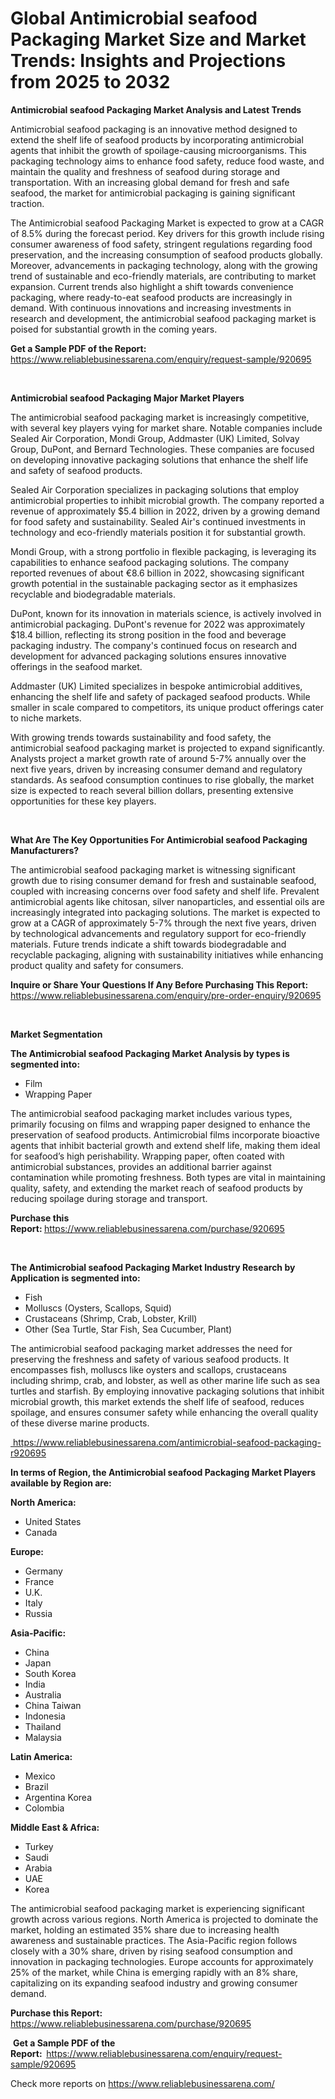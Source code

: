 <p><h1>Global Antimicrobial seafood Packaging Market Size and Market Trends: Insights and Projections from 2025 to 2032</h1></p><p><strong>Antimicrobial seafood Packaging Market Analysis and Latest Trends</strong></p>
<p><p>Antimicrobial seafood packaging is an innovative method designed to extend the shelf life of seafood products by incorporating antimicrobial agents that inhibit the growth of spoilage-causing microorganisms. This packaging technology aims to enhance food safety, reduce food waste, and maintain the quality and freshness of seafood during storage and transportation. With an increasing global demand for fresh and safe seafood, the market for antimicrobial packaging is gaining significant traction.</p><p>The Antimicrobial seafood Packaging Market is expected to grow at a CAGR of 8.5% during the forecast period. Key drivers for this growth include rising consumer awareness of food safety, stringent regulations regarding food preservation, and the increasing consumption of seafood products globally. Moreover, advancements in packaging technology, along with the growing trend of sustainable and eco-friendly materials, are contributing to market expansion. Current trends also highlight a shift towards convenience packaging, where ready-to-eat seafood products are increasingly in demand. With continuous innovations and increasing investments in research and development, the antimicrobial seafood packaging market is poised for substantial growth in the coming years.</p></p>
<p><strong>Get a Sample PDF of the Report:&nbsp;</strong> <a href="https://www.reliablebusinessarena.com/enquiry/request-sample/920695?utm_campaign=3099&utm_medium=2&utm_source=Github&utm_content=ia&utm_term=07032025&utm_id=antimicrobial-seafood-packaging">https://www.reliablebusinessarena.com/enquiry/request-sample/920695</a></p>
<p>&nbsp;</p>
<p><strong>Antimicrobial seafood Packaging Major Market Players</strong></p>
<p><p>The antimicrobial seafood packaging market is increasingly competitive, with several key players vying for market share. Notable companies include Sealed Air Corporation, Mondi Group, Addmaster (UK) Limited, Solvay Group, DuPont, and Bernard Technologies. These companies are focused on developing innovative packaging solutions that enhance the shelf life and safety of seafood products.</p><p>Sealed Air Corporation specializes in packaging solutions that employ antimicrobial properties to inhibit microbial growth. The company reported a revenue of approximately $5.4 billion in 2022, driven by a growing demand for food safety and sustainability. Sealed Air's continued investments in technology and eco-friendly materials position it for substantial growth.</p><p>Mondi Group, with a strong portfolio in flexible packaging, is leveraging its capabilities to enhance seafood packaging solutions. The company reported revenues of about €8.6 billion in 2022, showcasing significant growth potential in the sustainable packaging sector as it emphasizes recyclable and biodegradable materials.</p><p>DuPont, known for its innovation in materials science, is actively involved in antimicrobial packaging. DuPont's revenue for 2022 was approximately $18.4 billion, reflecting its strong position in the food and beverage packaging industry. The company's continued focus on research and development for advanced packaging solutions ensures innovative offerings in the seafood market.</p><p>Addmaster (UK) Limited specializes in bespoke antimicrobial additives, enhancing the shelf life and safety of packaged seafood products. While smaller in scale compared to competitors, its unique product offerings cater to niche markets.</p><p>With growing trends towards sustainability and food safety, the antimicrobial seafood packaging market is projected to expand significantly. Analysts project a market growth rate of around 5-7% annually over the next five years, driven by increasing consumer demand and regulatory standards. As seafood consumption continues to rise globally, the market size is expected to reach several billion dollars, presenting extensive opportunities for these key players.</p></p>
<p>&nbsp;</p>
<p><strong>What Are The Key Opportunities For Antimicrobial seafood Packaging Manufacturers?</strong></p>
<p><p>The antimicrobial seafood packaging market is witnessing significant growth due to rising consumer demand for fresh and sustainable seafood, coupled with increasing concerns over food safety and shelf life. Prevalent antimicrobial agents like chitosan, silver nanoparticles, and essential oils are increasingly integrated into packaging solutions. The market is expected to grow at a CAGR of approximately 5-7% through the next five years, driven by technological advancements and regulatory support for eco-friendly materials. Future trends indicate a shift towards biodegradable and recyclable packaging, aligning with sustainability initiatives while enhancing product quality and safety for consumers.</p></p>
<p><strong>Inquire or Share Your Questions If Any Before Purchasing This Report:</strong> <a href="https://www.reliablebusinessarena.com/enquiry/pre-order-enquiry/920695?utm_campaign=3099&utm_medium=2&utm_source=Github&utm_content=ia&utm_term=07032025&utm_id=antimicrobial-seafood-packaging">https://www.reliablebusinessarena.com/enquiry/pre-order-enquiry/920695</a></p>
<p>&nbsp;</p>
<p><strong>Market Segmentation</strong></p>
<p><strong>The Antimicrobial seafood Packaging Market Analysis by types is segmented into:</strong></p>
<p><ul><li>Film</li><li>Wrapping Paper</li></ul></p>
<p><p>The antimicrobial seafood packaging market includes various types, primarily focusing on films and wrapping paper designed to enhance the preservation of seafood products. Antimicrobial films incorporate bioactive agents that inhibit bacterial growth and extend shelf life, making them ideal for seafood’s high perishability. Wrapping paper, often coated with antimicrobial substances, provides an additional barrier against contamination while promoting freshness. Both types are vital in maintaining quality, safety, and extending the market reach of seafood products by reducing spoilage during storage and transport.</p></p>
<p><strong>Purchase this Report:&nbsp;</strong><a href="https://www.reliablebusinessarena.com/purchase/920695?utm_campaign=3099&utm_medium=2&utm_source=Github&utm_content=ia&utm_term=07032025&utm_id=antimicrobial-seafood-packaging">https://www.reliablebusinessarena.com/purchase/920695</a></p>
<p>&nbsp;</p>
<p><strong>The Antimicrobial seafood Packaging Market Industry Research by Application is segmented into:</strong></p>
<p><ul><li>Fish</li><li>Molluscs (Oysters, Scallops, Squid)</li><li>Crustaceans (Shrimp, Crab, Lobster, Krill)</li><li>Other (Sea Turtle, Star Fish, Sea Cucumber, Plant)</li></ul></p>
<p><p>The antimicrobial seafood packaging market addresses the need for preserving the freshness and safety of various seafood products. It encompasses fish, molluscs like oysters and scallops, crustaceans including shrimp, crab, and lobster, as well as other marine life such as sea turtles and starfish. By employing innovative packaging solutions that inhibit microbial growth, this market extends the shelf life of seafood, reduces spoilage, and ensures consumer safety while enhancing the overall quality of these diverse marine products.</p></p>
<p><a href="https://www.reliablebusinessarena.com/antimicrobial-seafood-packaging-r920695?utm_campaign=3099&utm_medium=2&utm_source=Github&utm_content=ia&utm_term=07032025&utm_id=antimicrobial-seafood-packaging">&nbsp;https://www.reliablebusinessarena.com/antimicrobial-seafood-packaging-r920695</a></p>
<p><strong>In terms of Region, the Antimicrobial seafood Packaging Market Players available by Region are:</strong></p>
<p>
    <p> <strong> North America: </strong>
        <ul>
            <li>United States</li>
            <li>Canada</li>
        </ul>
        </p> 
    <p> <strong> Europe: </strong>
        <ul>
            <li>Germany</li>
            <li>France</li>
            <li>U.K.</li>
            <li>Italy</li>
            <li>Russia</li>
        </ul>
        </p> 
    <p> <strong> Asia-Pacific: </strong>
        <ul>
            <li>China</li>
            <li>Japan</li>
            <li>South Korea</li>
            <li>India</li>
            <li>Australia</li>
            <li>China Taiwan</li>
            <li>Indonesia</li>
            <li>Thailand</li>
            <li>Malaysia</li>
        </ul>
        </p> 
    <p> <strong> Latin America: </strong>
        <ul>
            <li>Mexico</li>
            <li>Brazil</li>
            <li>Argentina Korea</li>
            <li>Colombia</li>
        </ul>
        </p> 
    <p> <strong> Middle East & Africa: </strong>
        <ul>
            <li>Turkey</li>
            <li>Saudi</li>
            <li>Arabia</li>
            <li>UAE</li>
            <li>Korea</li>
        </ul>
    </p>
    </p>
<p><p>The antimicrobial seafood packaging market is experiencing significant growth across various regions. North America is projected to dominate the market, holding an estimated 35% share due to increasing health awareness and sustainable practices. The Asia-Pacific region follows closely with a 30% share, driven by rising seafood consumption and innovation in packaging technologies. Europe accounts for approximately 25% of the market, while China is emerging rapidly with an 8% share, capitalizing on its expanding seafood industry and growing consumer demand.</p></p>
<p><strong>Purchase this Report: </strong><a href="https://www.reliablebusinessarena.com/purchase/920695?utm_campaign=3099&utm_medium=2&utm_source=Github&utm_content=ia&utm_term=07032025&utm_id=antimicrobial-seafood-packaging">https://www.reliablebusinessarena.com/purchase/920695</a></p>
<p>&nbsp;<strong>Get a Sample PDF of the Report:&nbsp;&nbsp;</strong><a href="https://www.reliablebusinessarena.com/enquiry/request-sample/920695?utm_campaign=3099&utm_medium=2&utm_source=Github&utm_content=ia&utm_term=07032025&utm_id=antimicrobial-seafood-packaging">https://www.reliablebusinessarena.com/enquiry/request-sample/920695</a></p>
<p><strong></strong></p>
<p>Check more reports on <a href="https://www.reliablebusinessarena.com/?utm_campaign=3099&utm_medium=2&utm_source=Github&utm_content=ia&utm_term=07032025&utm_id=antimicrobial-seafood-packaging">https://www.reliablebusinessarena.com/</a></p>